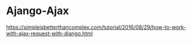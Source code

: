 # Ajango-Ajax

https://simpleisbetterthancomplex.com/tutorial/2016/08/29/how-to-work-with-ajax-request-with-django.html

